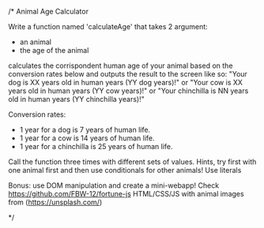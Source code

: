 /*
Animal Age Calculator

Write a function named 'calculateAge' that takes 2 argument: 
- an animal
- the age of the animal

calculates the corrispondent human age of your animal based on the conversion rates below and outputs the result to the screen like so: "Your dog is XX years old in human years (YY dog years)!" or "Your cow is XX years old in human years (YY cow years)!" or "Your chinchilla is NN years old in human years (YY chinchilla years)!"

Conversion rates: 
- 1 year for a dog is 7 years of human life. 
- 1 year for a cow is 14 years of human life.
- 1 year for a chinchilla is 25 years of human life.

Call the function three times with different sets of values.
Hints, try first with one animal first and then use conditionals for other animals!
Use literals

Bonus: use DOM manipulation and create a mini-webapp! 
Check https://github.com/FBW-12/fortune-js 
HTML/CSS/JS with animal images from (https://unsplash.com/)

*/